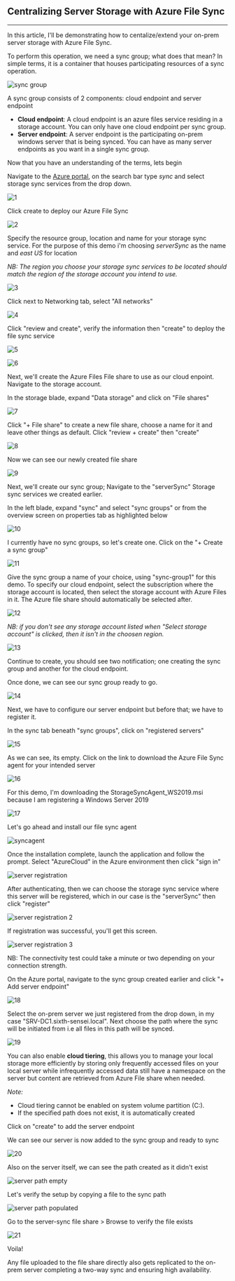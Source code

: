 ## Centralizing Server Storage with Azure File Sync

***
In this article, I'll be demonstrating how to centalize/extend your on-prem server storage with Azure File Sync.

To perform this operation, we need a sync group; what does that mean? In simple terms, it is a container that houses participating resources of a sync operation.

![sync group](https://github.com/user-attachments/assets/c8b49e5e-f8b9-4eef-8fcf-4e898a47b9a2)

A sync group consists of 2 components: cloud endpoint and server endpoint

- **Cloud endpoint**: A cloud endpoint is an azure files service residing in a storage account. You can only have one cloud endpoint per sync group.
- **Server endpoint**: A server endpoint is the participating on-prem windows server that is being synced. You can have as many server endpoints as you want in a single sync group.

Now that you have an understanding of the terms, lets begin

Navigate to the [Azure portal](portal.azure.com), on the search bar type _sync_ and select storage sync services from the drop down.

![1](https://github.com/user-attachments/assets/2a5fcb19-c001-4465-ab56-3726425debef)

Click create to deploy our Azure File Sync

![2](https://github.com/user-attachments/assets/cd9e0046-64a3-490e-81d0-bca7fb3b9a5e)

Specify the resource group, location and name for your storage sync service. For the purpose of this demo i'm choosing _serverSync_ as the name and _east US_ for location

_NB: The region you choose your storage sync services to be located should match the region of the storage account you intend to use._ 

![3](https://github.com/user-attachments/assets/d552703f-66ff-42ce-b240-5892f51d4e27)

Click next to Networking tab, select "All networks"

![4](https://github.com/user-attachments/assets/783de8dd-c49d-4ba9-91a6-7c50aeafa29c)

Click "review and create", verify the information then "create" to deploy the file sync service

![5](https://github.com/user-attachments/assets/1f49faa1-4025-4a84-beb2-f356198a3ddc)

![6](https://github.com/user-attachments/assets/1bc0a52f-806b-46e2-89d2-d988d199073c)

Next, we'll create the Azure Files File share to use as our cloud enpoint. Navigate to the storage account.

In the storage blade, expand "Data storage" and click on "File shares"

![7](https://github.com/user-attachments/assets/66dce10b-b4a2-47ed-b117-ae4e8480f5d2)

Click "+ File share" to create a new file share, choose a name for it and leave other things as default. Click "review + create" then "create"

![8](https://github.com/user-attachments/assets/ed5a6835-16b4-4a1a-84cf-9b0e259e03e4)

Now we can see our newly created file share

![9](https://github.com/user-attachments/assets/590a3ed6-f3f1-45dd-bd26-0d6dcdeef53a)

Next, we'll create our sync group; Navigate to the "serverSync" Storage sync services we created earlier.

In the left blade, expand "sync" and select "sync groups" or from the overview screen on properties tab as highlighted below

![10](https://github.com/user-attachments/assets/dc6f1e3d-5882-4f0e-b33b-242180bc1706)

I currently have no sync groups, so let's create one. Click on the "+ Create a sync group"

![11](https://github.com/user-attachments/assets/f41b5fa0-c2ac-4b15-bbf5-85d9419b103a)

Give the sync group a name of your choice, using "sync-group1" for this demo.
To specify our cloud endpoint, select the subscription where the storage account is located, then select the storage account with Azure Files in it. The Azure file share should automatically be selected after. 

![12](https://github.com/user-attachments/assets/092f3c62-3f1c-4b34-a200-ac6bc490cf18)

_NB: if you don't see any storage account listed when "Select storage account" is clicked, then it isn't in the choosen region._

![13](https://github.com/user-attachments/assets/9e3eae74-334b-4d60-b505-5118191623ba)

Continue to create, you should see two notification; one creating the sync group and another for the cloud endpoint.

Once done, we can see our sync group ready to go.

![14](https://github.com/user-attachments/assets/880de2ee-9269-4976-b8fc-aed4718b5a76)

Next, we have to configure our server endpoint but before that; we have to register it.

In the sync tab beneath "sync groups", click on "registered servers"

![15](https://github.com/user-attachments/assets/896ad320-8ea5-46ac-a27e-374d5238d05b)

As we can see, its empty. Click on the link to download the Azure File Sync agent for your intended server

![16](https://github.com/user-attachments/assets/749a6fca-019d-4fe7-9dd9-ed6cb8b6cada)

For this demo, I'm downloading the StorageSyncAgent_WS2019.msi because I am registering a Windows Server 2019

![17](https://github.com/user-attachments/assets/55b5e3cd-51f1-4569-9bc5-dadfdde79e97)

Let's go ahead and install our file sync agent

![syncagent](https://github.com/user-attachments/assets/a8c38ff9-0622-4311-9961-095bbc670ce9)

Once the installation complete, launch the application and follow the prompt. Select "AzureCloud" in the Azure environment then click "sign in"

![server registration](https://github.com/user-attachments/assets/89be5c76-0b1f-49d4-ac64-12820bf18342)

After authenticating, then we can choose the storage sync service where this server will be registered, which in our case is the "serverSync" then click "register"

![server registration 2](https://github.com/user-attachments/assets/1434c05a-02e4-4606-bfa6-bfcbc1da4239)

If registration was successful, you'll get this screen.

![server registration 3](https://github.com/user-attachments/assets/0ef53c49-dacb-490a-8166-7fe13eb11ada)

NB: The connectivity test could take a minute or two depending on your connection strength.

On the Azure portal, navigate to the sync group created earlier and click "+ Add server endpoint"

![18](https://github.com/user-attachments/assets/c4c1a5e0-bfae-423c-abfd-7ed79eb36d91)

Select the on-prem server we just registered from the drop down, in my case "SRV-DC1.sixth-sensei.local". Next choose the path where the sync will be initiated from i.e all files in this path will be synced.

![19](https://github.com/user-attachments/assets/9a945b82-ef5b-48ef-ad74-3b5ccdf1e1c5)

You can also enable **cloud tiering**, this allows you to manage your local storage more efficiently by storing only frequently accessed files on your local server while infrequently accessed data still have a namespace on the server but content are retrieved from Azure File share when needed.

_Note:_

- Cloud tiering cannot be enabled on system volume partition (C:). 
- If the specified path does not exist, it is automatically created

Click on "create" to add the server endpoint

We can see our server is now added to the sync group and ready to sync

![20](https://github.com/user-attachments/assets/e86a983a-ace3-4517-96dd-5c920a33a219)

Also on the server itself, we can see the path created as it didn't exist

![server path empty](https://github.com/user-attachments/assets/9cbfcc91-b295-4d7b-a3d7-ee4ac005dfee)

Let's verify the setup by copying a file to the sync path

![server path populated](https://github.com/user-attachments/assets/d37e0f57-9811-45f1-99d5-f657c1104acc)

Go to the server-sync file share > Browse to verify the file exists

![21](https://github.com/user-attachments/assets/01357bce-d1be-44e4-89fd-dd53d1da7340)

Voila! 

Any file uploaded to the file share directly also gets replicated to the on-prem server completing a two-way sync and ensuring high availability.

